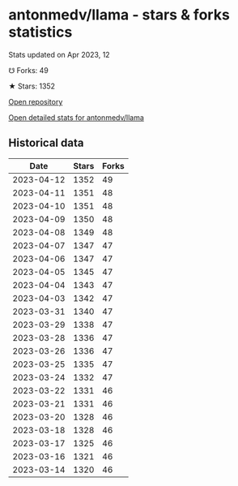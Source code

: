 # antonmedv/llama - stars & forks statistics

Stats updated on Apr 2023, 12

☋ Forks: 49

★ Stars: 1352

[Open repository](https://github.com/antonmedv/llama)

[Open detailed stats for antonmedv/llama](https://reviewgithub.com/rep/antonmedv/llama)

## Historical data
| Date | Stars | Forks |
|------|-------|-------|
| 2023-04-12 | 1352 | 49 | 
| 2023-04-11 | 1351 | 48 | 
| 2023-04-10 | 1351 | 48 | 
| 2023-04-09 | 1350 | 48 | 
| 2023-04-08 | 1349 | 48 | 
| 2023-04-07 | 1347 | 47 | 
| 2023-04-06 | 1347 | 47 | 
| 2023-04-05 | 1345 | 47 | 
| 2023-04-04 | 1343 | 47 | 
| 2023-04-03 | 1342 | 47 | 
| 2023-03-31 | 1340 | 47 | 
| 2023-03-29 | 1338 | 47 | 
| 2023-03-28 | 1336 | 47 | 
| 2023-03-26 | 1336 | 47 | 
| 2023-03-25 | 1335 | 47 | 
| 2023-03-24 | 1332 | 47 | 
| 2023-03-22 | 1331 | 46 | 
| 2023-03-21 | 1331 | 46 | 
| 2023-03-20 | 1328 | 46 | 
| 2023-03-18 | 1328 | 46 | 
| 2023-03-17 | 1325 | 46 | 
| 2023-03-16 | 1321 | 46 | 
| 2023-03-14 | 1320 | 46 | 

